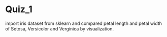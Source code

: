 # Quiz_1
import iris dataset from sklearn and compared petal length and petal width of Setosa, Versicolor and Verginica by visualization.
